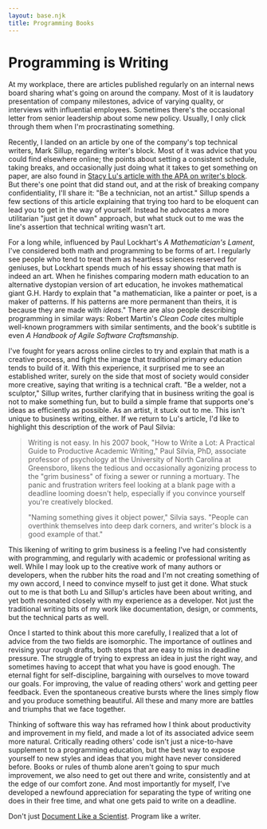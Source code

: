 ```yaml
---
layout: base.njk
title: Programming Books
---
```

# Programming is Writing

At my workplace, there are articles published regularly on an internal news board sharing what's going on around the company. Most of it is laudatory presentation of company milestones, advice of varying quality, or interviews with influential employees. Sometimes there's the occasional letter from senior leadership about some new policy. Usually, I only click through them when I'm procrastinating something.

Recently, I landed on an article by one of the company's top technical writers, Mark Sillup, regarding writer's block. Most of it was advice that you could find elsewhere online; the points about setting a consistent schedule, taking breaks, and occasionally just doing what it takes to get something on paper, are also found in [Stacy Lu's article with the APA on writer's block](https://www.apa.org/gradpsych/2015/11/writers-block). But there's one point that did stand out, and at the risk of breaking company confidentiality, I'll share it: "Be a technician, not an artist." Sillup spends a few sections of this article explaining that trying too hard to be eloquent can lead you to get in the way of yourself. Instead he advocates a more utilitarian "just get it down" approach, but what stuck out to me was the line's assertion that technical writing wasn't art.

For a long while, influenced by Paul Lockhart's *A Mathematician's Lament*, I've considered both math and programming to be forms of art. I regularly see people who tend to treat them as heartless sciences reserved for geniuses, but Lockhart spends much of his essay showing that math is indeed an art. When he finishes comparing modern math education to an alternative dystopian version of art education, he invokes mathematical giant G.H. Hardy to explain that "a mathematician, like a painter or poet, is a maker of patterns. If his patterns are more permanent than theirs, it is because they are made with *ideas*." There are also people describing programming in similar ways: Robert Martin's *Clean Code* cites multiple well-known programmers with similar sentiments, and the book's subtitle is even *A Handbook of Agile Software Craftsmanship.*

I've fought for years across online circles to try and explain that math is a creative process, and fight the image that traditional primary education tends to build of it. With this experience, it surprised me to see an established writer, surely on the side that most of society would consider more creative, saying that writing is a technical craft. "Be a welder, not a sculptor," Sillup writes, further clarifying that in business writing the goal is not to make something fun, but to build a simple frame that supports one's ideas as efficiently as possible. As an artist, it stuck out to me. This isn't unique to business writing, either. If we return to Lu's article, I'd like to highlight this description of the work of Paul Silvia:

> Writing is not easy. In his 2007 book, "How to Write a Lot: A Practical Guide to Productive Academic Writing," Paul Silvia, PhD, associate professor of psychology at the University of North Carolina at Greensboro, likens the tedious and occasionally agonizing process to the "grim business" of fixing a sewer or running a mortuary. The panic and frustration writers feel looking at a blank page with a deadline looming doesn't help, especially if you convince yourself you're creatively blocked.
>
> "Naming something gives it object power," Silvia says. "People can overthink themselves into deep dark corners, and writer's block is a good example of that."

This likening of writing to grim business is a feeling I've had consistently with programming, and regularly with academic or professional writing as well. While I may look up to the creative work of many authors or developers, when the rubber hits the road and I'm not creating something of my own accord, I need to convince myself to just get it done. What stuck out to me is that both Lu and Sillup's articles have been about writing, and yet both resonated closely with my experience as a developer. Not just the traditional writing bits of my work like documentation, design, or comments, but the technical parts as well.

Once I started to think about this more carefully, I realized that a lot of advice from the two fields are isomorphic. The importance of outlines and revising your rough drafts, both steps that are easy to miss in deadline pressure. The struggle of trying to express an idea in just the right way, and sometimes having to accept that what you have is good enough. The eternal fight for self-discipline, bargaining with ourselves to move toward our goals. For improving, the value of reading others' work and getting peer feedback. Even the spontaneous creative bursts where the lines simply flow and you produce something beautiful. All these and many more are battles and triumphs that we face together.

Thinking of software this way has reframed how I think about productivity and improvement in my field, and made a lot of its associated advice seem more natural. Critically reading others' code isn't just a nice-to-have supplement to a programming education, but the best way to expose yourself to new styles and ideas that you might have never considered before. Books or rules of thumb alone aren't going to spur much improvement, we also need to get out there and write, consistently and at the edge of our comfort zone. And most importantly for myself, I've developed a newfound appreciation for separating the type of writing one does in their free time, and what one gets paid to write on a deadline.

Don't just [Document Like a Scientist](https://noti.st/karissapeth/g3vUiw/document-like-a-scientist). Program like a writer.
